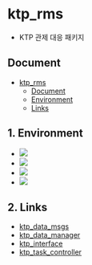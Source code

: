 # ktp_rms
- KTP 관제 대응 패키지

## Document
- [ktp_rms](#ktp_rms)
  - [Document](#document)
  - [Environment](#1-environment)
  - [Links](#2-links)


## 1. Environment
* <img src="https://img.shields.io/badge/ROS2 humble-22314E?style=for-the-badge&logo=ros&logoColor=white">
* <img src="https://img.shields.io/badge/ubuntu 22.04-E95420?style=for-the-badge&logo=ubuntu&logoColor=white">
* <img src="https://img.shields.io/badge/python 3.10.12-3670A0?style=for-the-badge&logo=python&logoColor=ffdd54">
* <img src="https://img.shields.io/badge/CMake-064F8C.svg?style=for-the-badge&logo=cmake&logoColor=white">

## 2. Links
- <a href="https://github.com/WAVEM-Inc/rms/tree/KEC/Humble/Dev/ktp_data_msgs">ktp_data_msgs</a>
- <a href="https://github.com/WAVEM-Inc/rms/tree/KEC/Humble/Dev/ktp_data_manager">ktp_data_manager</a>
- <a href="https://github.com/WAVEM-Inc/rms/tree/KEC/Humble/Dev/ktp_interface">ktp_interface</a>
- <a href="https://github.com/WAVEM-Inc/rms/tree/KEC/Humble/Dev/ktp_task_controller">ktp_task_controller</a>